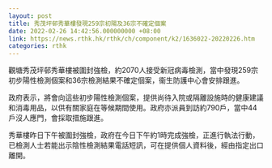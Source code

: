 ```yaml
---
layout: post
title: 秀茂坪邨秀華樓發現259宗初陽及36宗不確定個案
date: 2022-02-26 14:42:56.000000000 +08:00
link: https://news.rthk.hk/rthk/ch/component/k2/1636022-20220226.htm
categories: rthk
---
```


觀塘秀茂坪邨秀華樓被圍封強檢，約2070人接受新冠病毒檢測，當中發現259宗初步陽性檢測個案和36宗檢測結果不確定個案，衞生防護中心會安排跟進。

政府表示，將會向這些初步陽性檢測個案，提供尚待入院或隔離設施時的健康建議和消毒用品，以供有關家庭在等候期間使用。政府亦派員到訪約790戶，當中44戶沒人應門，會採取措施跟進。

秀華樓昨日下午被圍封強檢，政府在今日下午約1時完成強檢，正進行執法行動，已檢測人士若能出示陰性檢測結果電話短訊，可在提供個人資料後，經由指定出口離開。
